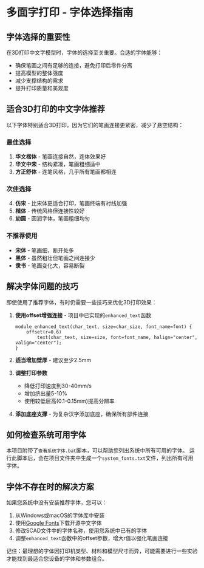 # 多面字打印 - 字体选择指南

## 字体选择的重要性

在3D打印中文字模型时，字体的选择至关重要。合适的字体能够：
- 确保笔画之间有足够的连接，避免打印后零件分离
- 提高模型的整体强度
- 减少支撑结构的需求
- 提升打印质量和美观度

## 适合3D打印的中文字体推荐

以下字体特别适合3D打印，因为它们的笔画连接更紧密，减少了悬空结构：

### 最佳选择
1. **华文楷体** - 笔画连接自然，连体效果好
2. **华文中宋** - 结构紧凑，笔画粗细适中
3. **方正舒体** - 连笔风格，几乎所有笔画都相连

### 次佳选择
4. **仿宋** - 比宋体更适合打印，笔画终端有衬线加强
5. **楷体** - 传统风格但连接性较好
6. **幼圆** - 圆润字体，笔画粗细均匀

### 不推荐使用
- **宋体** - 笔画细，断开处多
- **黑体** - 虽然粗壮但笔画之间连接少
- **隶书** - 笔画变化大，容易断裂

## 解决字体问题的技巧

即使使用了推荐字体，有时仍需要一些技巧来优化3D打印效果：

1. **使用offset增强连接** - 项目中已实现的`enhanced_text`函数
   ```openscad
   module enhanced_text(char_text, size=char_size, font_name=font) {
       offset(r=0.6) 
           text(char_text, size=size, font=font_name, halign="center", valign="center");
   }
   ```

2. **适当增加壁厚** - 建议至少2.5mm

3. **调整打印参数**
   - 降低打印速度到30-40mm/s
   - 增加挤出量5-10%
   - 使用较低层高(0.1-0.15mm)提高分辨率

4. **添加底座支撑** - 为复杂汉字添加底座，确保所有部件连接

## 如何检查系统可用字体

本项目附带了`查看系统字体.bat`脚本，可以帮助您列出系统中所有可用的字体。
运行此脚本后，会在项目文件夹中生成一个`system_fonts.txt`文件，列出所有可用字体。

## 字体不存在时的解决方案

如果您系统中没有安装推荐字体，您可以：

1. 从Windows或macOS的字体库中安装
2. 使用[Google Fonts](https://fonts.google.com/)下载开源中文字体
3. 修改SCAD文件中的字体名称，使用您系统中已有的字体
4. 调整`enhanced_text`函数中的offset参数，增大r值以强化笔画连接

记住：最理想的字体因打印机类型、材料和模型尺寸而异，可能需要进行一些实验才能找到最适合您设备的字体和参数组合。 